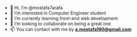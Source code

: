 - 👋 Hi, I’m @mostafa7arafa
- 👀 I’m interested in Computer Engineer student
- 🌱 I’m currently learning front-end web development
- 💞️ I’m looking to collaborate on being a great one
- 📫 You can contact with me by <strong>a.mostafa190@gmail.com</strong>

<!---
mostafa7arafa/mostafa7arafa is a ✨ special ✨ repository because its `README.md` (this file) appears on your GitHub profile.
You can click the Preview link to take a look at your changes.
--->

